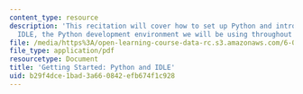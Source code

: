 ```yaml
---
content_type: resource
description: 'This recitation will cover how to set up Python and introduce you to
  IDLE, the Python development environment we will be using throughout this course. '
file: /media/https%3A/open-learning-course-data-rc.s3.amazonaws.com/6-00-introduction-to-computer-science-and-programming-fall-2008/b29f4dce1bad3a660842efb674f1c928_getting_started.pdf
file_type: application/pdf
resourcetype: Document
title: 'Getting Started: Python and IDLE'
uid: b29f4dce-1bad-3a66-0842-efb674f1c928
---
```

